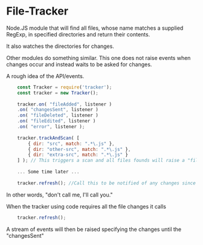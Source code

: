 File-Tracker
============

Node.JS module that will find all files, whose name matches a supplied RegExp, in specified directories and return their contents.

It also watches the directories for changes.

Other modules do something similar. This one does not raise events when changes occur and instead waits to be asked for changes.

A rough idea of the API/events.

```javascript
	const Tracker = require('tracker');
	const tracker = new Tracker();
	
	tracker.on( "fileAdded", listener )
	.on( "changesSent", listener )
	.on( "fileDeleted", listener )
	.on( "fileEdited", listener )
	.on( "error", listener );	
	
	tracker.trackAndScan( [
		{ dir: "src", match: ".*\.js" },
		{ dir: "other-src", match: ".*\.js" },
		{ dir: "extra-src", match: ".*\.js" } 
	] ); // This triggers a scan and all files founds will raise a "fileAdded" event.
	
	... Some time later ...
	
	tracker.refresh(); //Call this to be notified of any changes since last "changesSent" event.
```

In other words, "don't call me, I'll call you."

When the tracker using code requires all the file changes it calls

```javascript	
	tracker.refresh();
```

A stream of events will then be raised specifying the changes until the "changesSent"
 